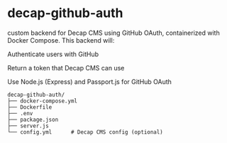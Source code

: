 # decap-github-auth

custom backend for Decap CMS using GitHub OAuth, containerized with Docker Compose. This backend will:

Authenticate users with GitHub

Return a token that Decap CMS can use

Use Node.js (Express) and Passport.js for GitHub OAuth

```
decap-github-auth/
├── docker-compose.yml
├── Dockerfile
├── .env
├── package.json
├── server.js
└── config.yml      # Decap CMS config (optional)


```

